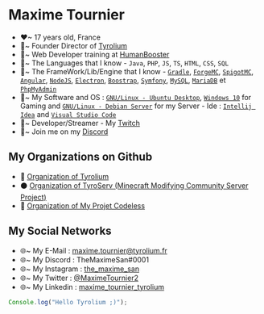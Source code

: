 # Maxime Tournier
- ❤~ 17 years old, France
- 🧡~ Founder Director of [Tyrolium](https://tyrolium.fr/)
- 💛~ Web Developer training at [HumanBooster](https://humanbooster.com/)
- 💚~ The Languages that I know - `Java`, `PHP`, `JS`, `TS`, `HTML`, `CSS`, `SQL`
- 💜~ The FrameWork/Lib/Engine that I know - [`Gradle`](https://gradle.org/), [`ForgeMC`](https://files.minecraftforge.net/net/minecraftforge/forge/), [`SpigotMC`](https://www.spigotmc.org/), [`Angular`](https://angular.io/), [`NodeJS`](https://nodejs.org/), [`Electron`](https://www.electronjs.org/), [`Boostrap`](https://getbootstrap.com/), [`Symfony`](https://symfony.com/), [`MySQL`](https://www.mysql.com/), [`MariaDB`](https://mariadb.org/) et [`PhpMyAdmin`](https://www.phpmyadmin.net/)
- 💙~ My Software and OS : [`GNU/Linux - Ubuntu Desktop`](https://ubuntu.com/), [`Windows 10`](https://www.microsoft.com/fr-fr/windows/) for Gaming and [`GNU/Linux - Debian Server`](https://www.debian.org/) for my Server  - Ide : [`Intellij Idea`](https://www.jetbrains.com/fr-fr/idea/) and [`Visual Studio Code`](https://code.visualstudio.com/)
- 🖤~ Developer/Streamer - My [Twitch](twitch.tv/themaximesan)
- 🤎~ Join me on my [Discord](https://discord.gg/mtDx9ceS7n)

## My Organizations on Github 
- 🔵 [Organization of Tyrolium](https://github.com/Tyrolium)
- ⚫ [Organization of TyroServ (Minecraft Modifying Community Server Project)](https://github.com/TyroliumServerMC)
- 🔴 [Organization of My Projet Codeless](https://github.com/TheMaximeSan-NoCode)

## My Social Networks
- 🌐~ My E-Mail : maxime.tournier@tyrolium.fr
- 🌐~ My Discord : TheMaximeSan#0001
- 🌐~ My Instagram : [the_maxime_san](https://www.instagram.com/the_maxime_san/)
- 🌐~ My Twitter : [@MaximeTournier2](https://twitter.com/MaximeTournier2)
- 🌐~ My Linkedin : [maxime_tournier_tyrolium](https://www.linkedin.com/in/maxime-tournier-tyrolium/)
```js
Console.log("Hello Tyrolium ;)");
```
